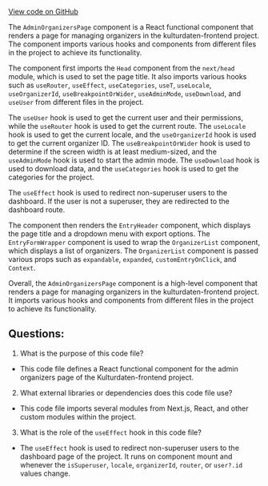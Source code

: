 [View code on GitHub](https://github.com/technologiestiftung/kulturdaten-frontend/blob/master/components/pages/admin/organizers.tsx)

The `AdminOrganizersPage` component is a React functional component that renders a page for managing organizers in the kulturdaten-frontend project. The component imports various hooks and components from different files in the project to achieve its functionality.

The component first imports the `Head` component from the `next/head` module, which is used to set the page title. It also imports various hooks such as `useRouter`, `useEffect`, `useCategories`, `useT`, `useLocale`, `useOrganizerId`, `useBreakpointOrWider`, `useAdminMode`, `useDownload`, and `useUser` from different files in the project.

The `useUser` hook is used to get the current user and their permissions, while the `useRouter` hook is used to get the current route. The `useLocale` hook is used to get the current locale, and the `useOrganizerId` hook is used to get the current organizer ID. The `useBreakpointOrWider` hook is used to determine if the screen width is at least medium-sized, and the `useAdminMode` hook is used to start the admin mode. The `useDownload` hook is used to download data, and the `useCategories` hook is used to get the categories for the project.

The `useEffect` hook is used to redirect non-superuser users to the dashboard. If the user is not a superuser, they are redirected to the dashboard route.

The component then renders the `EntryHeader` component, which displays the page title and a dropdown menu with export options. The `EntryFormWrapper` component is used to wrap the `OrganizerList` component, which displays a list of organizers. The `OrganizerList` component is passed various props such as `expandable`, `expanded`, `customEntryOnClick`, and `Context`.

Overall, the `AdminOrganizersPage` component is a high-level component that renders a page for managing organizers in the kulturdaten-frontend project. It imports various hooks and components from different files in the project to achieve its functionality.
## Questions: 
 1. What is the purpose of this code file?
- This code file defines a React functional component for the admin organizers page of the Kulturdaten-frontend project.

2. What external libraries or dependencies does this code file use?
- This code file imports several modules from Next.js, React, and other custom modules within the project.

3. What is the role of the `useEffect` hook in this code file?
- The `useEffect` hook is used to redirect non-superuser users to the dashboard page of the project. It runs on component mount and whenever the `isSuperuser`, `locale`, `organizerId`, `router`, or `user?.id` values change.